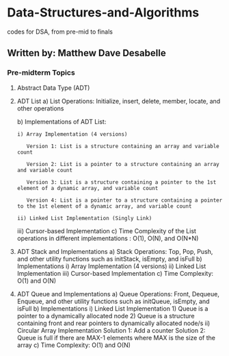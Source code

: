 # Data-Structures-and-Algorithms

codes for DSA, from pre-mid to finals

## Written by: Matthew Dave Desabelle

### Pre-midterm Topics

1)  Abstract Data Type (ADT)
2)  ADT List 
     a) List Operations:  Initialize, insert, delete, member, locate, and other operations 
     
     b) Implementations of ADT List:
     
        i) Array Implementation (4 versions)
        
           Version 1: List is a structure containing an array and variable count
           
           Version 2: List is a pointer to a structure containing an array  and variable count
           
           Version 3: List is a structure containing a pointer to the 1st element of a dynamic array, and variable count
           
           Version 4: List is a pointer to a structure containing a pointer to the 1st element of a dynamic array, and variable count 
           
        ii) Linked List Implementation (Singly Link)
       iii) Cursor-based Implementation
      c) Time Complexity of the List operations in different implementations : O(1), O(N), and O(N*N)
3) ADT Stack and Implementations
    a) Stack Operations:  Top, Pop, Push, and other utility functions such as initStack, isEmpty, and isFull 
    b) Implementations 
        i) Array Implementation (4 versions)
       ii) Linked List Implementation
      iii) Cursor-based Implementation
    c) Time Complexity:  O(1) and O(N)
4) ADT Queue and Implementations
    a) Queue Operations: Front, Dequeue, Enqueue, and other utility functions such as initQueue, isEmpty, and isFull
    b) Implementations
        i) Linked List Implementation
           1) Queue is a pointer to a dynamically allocated node
           2) Queue is a structure containing front and rear pointers to dynamically allocated node/s
        ii) Circular Array Implementation
            Solution 1: Add a counter
            Solution 2:  Queue is full if there are MAX-1 elements 
                          where MAX is the size of the array
    c) Time Complexity:  O(1) and O(N)
